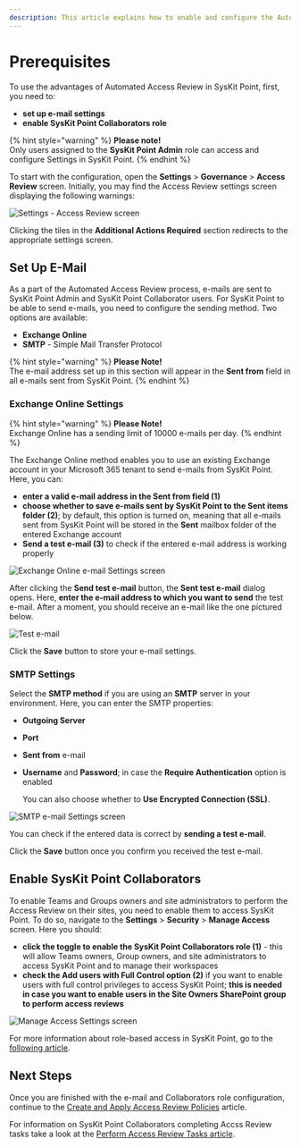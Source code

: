```yaml
---
description: This article explains how to enable and configure the Automated Access Review in SysKit Point.
---
```


# Prerequisites

To use the advantages of Automated Access Review in SysKit Point, first, you need to:

* **set up e-mail settings**
* **enable SysKit Point Collaborators role**

{% hint style="warning" %}
**Please note!**  
Only users assigned to the **SysKit Point Admin** role can access and configure Settings in SysKit Point.
{% endhint %}

To start with the configuration, open the **Settings** &gt; **Governance** &gt; **Access Review** screen. Initially, you may find the Access Review settings screen displaying the following warnings:

![Settings - Access Review screen](../../.gitbook/assets/enable-permissions-review_settings.png)

Clicking the tiles in the **Additional Actions Required** section redirects to the appropriate settings screen.

## Set Up E-Mail

As a part of the Automated Access Review process, e-mails are sent to SysKit Point Admin and SysKit Point Collaborator users. For SysKit Point to be able to send e-mails, you need to configure the sending method. Two options are available:

* **Exchange Online** 
* **SMTP** - Simple Mail Transfer Protocol

{% hint style="warning" %}
**Please Note!**  
The e-mail address set up in this section will appear in the **Sent from** field in all e-mails sent from SysKit Point.
{% endhint %}

### Exchange Online Settings

{% hint style="warning" %}
**Please Note!**  
Exchange Online has a sending limit of 10000 e-mails per day.
{% endhint %}

The Exchange Online method enables you to use an existing Exchange account in your Microsoft 365 tenant to send e-mails from SysKit Point. Here, you can:

* **enter a valid e-mail address in the Sent from field \(1\)**
* **choose whether to save e-mails sent by SysKit Point to the Sent items folder \(2\)**; by default, this option is turned on, meaning that all e-mails sent from SysKit Point will be stored in the **Sent** mailbox folder of the entered Exchange account
* **Send a test e-mail \(3\)** to check if the entered e-mail address is working properly

![Exchange Online e-mail Settings screen](../../.gitbook/assets/enable-permissions-review_exchange-online-settings.png)

After clicking the **Send test e-mail** button, the **Sent test e-mail** dialog opens. Here, **enter the e-mail address to which you want to send** the test e-mail. After a moment, you should receive an e-mail like the one pictured below.

![Test e-mail](../../.gitbook/assets/enable-permissions-review_test-email%20%281%29%20%282%29%20%282%29%20%283%29%20%284%29%20%284%29%20%284%29%20%286%29%20%288%29%20%282%29%20%286%29.png)

Click the **Save** button to store your e-mail settings.

### SMTP Settings

Select the **SMTP method** if you are using an **SMTP** server in your environment. Here, you can enter the SMTP properties:

* **Outgoing Server**
* **Port**
* **Sent from** e-mail
* **Username** and **Password**; in case the **Require Authentication** option is enabled

  You can also choose whether to **Use Encrypted Connection \(SSL\)**.

![SMTP e-mail Settings screen](../../.gitbook/assets/enable-permissions-review_smtp-settings.png)

You can check if the entered data is correct by **sending a test e-mail**.

Click the **Save** button once you confirm you received the test e-mail.

## Enable SysKit Point Collaborators

To enable Teams and Groups owners and site administrators to perform the Access Review on their sites, you need to enable them to access SysKit Point. 
To do so, navigate to the **Settings** &gt; **Security** &gt; **Manage Access** screen. Here you should:
* **click the toggle to enable the SysKit Point Collaborators role (1)** - this will allow Teams owners, Group owners, and site administrators to access SysKit Point and to manage their workspaces
* **check the Add users with Full Control option (2)** if you want to enable users with full control privileges to access SysKit Point; **this is needed in case you want to enable users in the Site Owners SharePoint group to perform access reviews**

![Manage Access Settings screen](../../.gitbook/assets/enable-permissions-review_manage-access-settings.png)

For more information about role-based access in SysKit Point, go to the [following article](../../configuration/enable-role-based-access.md).

## Next Steps

Once you are finished with the e-mail and Collaborators role configuration, continue to the [Create and Apply Access Review Policies](create-apply-access-review-policies.md) article.


For information on SysKit Point Collaborators completing Accss Review tasks take a look at the [Perform Access Review Tasks article](../../point-collaborators/access-review.md).